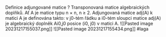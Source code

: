 Definice adjungované matice
?
Transponovaná matice algebraických doplňků. Ať A je matice typu n × n, n ≥ 2. Adjungovaná matice adj(A) k matici A je definována takto: v j0-tém řádku a i0-tém sloupci matice adj(A) je algebraický doplněk Ai0,j0 posice (i0, j0) v matici A.
![[Pasted image 20231217155037.png]]
![[Pasted image 20231217155434.png]]
#laga
<!--SR:!2024-02-13,2,230--> 